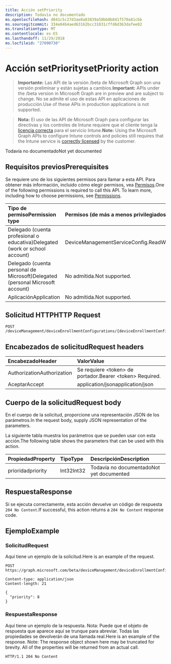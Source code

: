 ```yaml
---
title: Acción setPriority
description: Todavía no documentado
ms.openlocfilehash: d041c5c27d3ae0a83839a50bb8b841f570a81cbb
ms.sourcegitcommit: 334e84b4aed63162bcc31831cffd6d363dafee02
ms.translationtype: MT
ms.contentlocale: es-ES
ms.lasthandoff: 11/29/2018
ms.locfileid: "27090730"
---
```

# <a name="setpriority-action"></a><span data-ttu-id="6faff-103">Acción setPriority</span><span class="sxs-lookup"><span data-stu-id="6faff-103">setPriority action</span></span>

> <span data-ttu-id="6faff-104">**Importante:** Las API de la versión /beta de Microsoft Graph son una versión preliminar y están sujetas a cambios.</span><span class="sxs-lookup"><span data-stu-id="6faff-104">**Important:** APIs under the /beta version in Microsoft Graph are in preview and are subject to change.</span></span> <span data-ttu-id="6faff-105">No se admite el uso de estas API en aplicaciones de producción.</span><span class="sxs-lookup"><span data-stu-id="6faff-105">Use of these APIs in production applications is not supported.</span></span>

> <span data-ttu-id="6faff-106">**Nota:** El uso de las API de Microsoft Graph para configurar las directivas y los controles de Intune requiere que el cliente tenga la [licencia correcta](https://go.microsoft.com/fwlink/?linkid=839381) para el servicio Intune.</span><span class="sxs-lookup"><span data-stu-id="6faff-106">**Note:** Using the Microsoft Graph APIs to configure Intune controls and policies still requires that the Intune service is [correctly licensed](https://go.microsoft.com/fwlink/?linkid=839381) by the customer.</span></span>

<span data-ttu-id="6faff-107">Todavía no documentado</span><span class="sxs-lookup"><span data-stu-id="6faff-107">Not yet documented</span></span>
## <a name="prerequisites"></a><span data-ttu-id="6faff-108">Requisitos previos</span><span class="sxs-lookup"><span data-stu-id="6faff-108">Prerequisites</span></span>
<span data-ttu-id="6faff-p102">Se requiere uno de los siguientes permisos para llamar a esta API. Para obtener más información, incluido cómo elegir permisos, vea [Permisos](/graph/permissions-reference).</span><span class="sxs-lookup"><span data-stu-id="6faff-p102">One of the following permissions is required to call this API. To learn more, including how to choose permissions, see [Permissions](/graph/permissions-reference).</span></span>

|<span data-ttu-id="6faff-111">Tipo de permiso</span><span class="sxs-lookup"><span data-stu-id="6faff-111">Permission type</span></span>|<span data-ttu-id="6faff-112">Permisos (de más a menos privilegiados)</span><span class="sxs-lookup"><span data-stu-id="6faff-112">Permissions (from most to least privileged)</span></span>|
|:---|:---|
|<span data-ttu-id="6faff-113">Delegado (cuenta profesional o educativa)</span><span class="sxs-lookup"><span data-stu-id="6faff-113">Delegated (work or school account)</span></span>|<span data-ttu-id="6faff-114">DeviceManagementServiceConfig.ReadWrite.All</span><span class="sxs-lookup"><span data-stu-id="6faff-114">DeviceManagementServiceConfig.ReadWrite.All</span></span>|
|<span data-ttu-id="6faff-115">Delegado (cuenta personal de Microsoft)</span><span class="sxs-lookup"><span data-stu-id="6faff-115">Delegated (personal Microsoft account)</span></span>|<span data-ttu-id="6faff-116">No admitida.</span><span class="sxs-lookup"><span data-stu-id="6faff-116">Not supported.</span></span>|
|<span data-ttu-id="6faff-117">Aplicación</span><span class="sxs-lookup"><span data-stu-id="6faff-117">Application</span></span>|<span data-ttu-id="6faff-118">No admitida.</span><span class="sxs-lookup"><span data-stu-id="6faff-118">Not supported.</span></span>|

## <a name="http-request"></a><span data-ttu-id="6faff-119">Solicitud HTTP</span><span class="sxs-lookup"><span data-stu-id="6faff-119">HTTP Request</span></span>
<!-- {
  "blockType": "ignored"
}
-->
``` http
POST /deviceManagement/deviceEnrollmentConfigurations/{deviceEnrollmentConfigurationId}/setPriority
```

## <a name="request-headers"></a><span data-ttu-id="6faff-120">Encabezados de solicitud</span><span class="sxs-lookup"><span data-stu-id="6faff-120">Request headers</span></span>
|<span data-ttu-id="6faff-121">Encabezado</span><span class="sxs-lookup"><span data-stu-id="6faff-121">Header</span></span>|<span data-ttu-id="6faff-122">Valor</span><span class="sxs-lookup"><span data-stu-id="6faff-122">Value</span></span>|
|:---|:---|
|<span data-ttu-id="6faff-123">Authorization</span><span class="sxs-lookup"><span data-stu-id="6faff-123">Authorization</span></span>|<span data-ttu-id="6faff-124">Se requiere &lt;token&gt; de portador.</span><span class="sxs-lookup"><span data-stu-id="6faff-124">Bearer &lt;token&gt; Required.</span></span>|
|<span data-ttu-id="6faff-125">Aceptar</span><span class="sxs-lookup"><span data-stu-id="6faff-125">Accept</span></span>|<span data-ttu-id="6faff-126">application/json</span><span class="sxs-lookup"><span data-stu-id="6faff-126">application/json</span></span>|

## <a name="request-body"></a><span data-ttu-id="6faff-127">Cuerpo de la solicitud</span><span class="sxs-lookup"><span data-stu-id="6faff-127">Request body</span></span>
<span data-ttu-id="6faff-128">En el cuerpo de la solicitud, proporcione una representación JSON de los parámetros.</span><span class="sxs-lookup"><span data-stu-id="6faff-128">In the request body, supply JSON representation of the parameters.</span></span>

<span data-ttu-id="6faff-129">La siguiente tabla muestra los parámetros que se pueden usar con esta acción.</span><span class="sxs-lookup"><span data-stu-id="6faff-129">The following table shows the parameters that can be used with this action.</span></span>

|<span data-ttu-id="6faff-130">Propiedad</span><span class="sxs-lookup"><span data-stu-id="6faff-130">Property</span></span>|<span data-ttu-id="6faff-131">Tipo</span><span class="sxs-lookup"><span data-stu-id="6faff-131">Type</span></span>|<span data-ttu-id="6faff-132">Descripción</span><span class="sxs-lookup"><span data-stu-id="6faff-132">Description</span></span>|
|:---|:---|:---|
|<span data-ttu-id="6faff-133">prioridad</span><span class="sxs-lookup"><span data-stu-id="6faff-133">priority</span></span>|<span data-ttu-id="6faff-134">Int32</span><span class="sxs-lookup"><span data-stu-id="6faff-134">Int32</span></span>|<span data-ttu-id="6faff-135">Todavía no documentado</span><span class="sxs-lookup"><span data-stu-id="6faff-135">Not yet documented</span></span>|



## <a name="response"></a><span data-ttu-id="6faff-136">Respuesta</span><span class="sxs-lookup"><span data-stu-id="6faff-136">Response</span></span>
<span data-ttu-id="6faff-137">Si se ejecuta correctamente, esta acción devuelve un código de respuesta `204 No Content`.</span><span class="sxs-lookup"><span data-stu-id="6faff-137">If successful, this action returns a `204 No Content` response code.</span></span>

## <a name="example"></a><span data-ttu-id="6faff-138">Ejemplo</span><span class="sxs-lookup"><span data-stu-id="6faff-138">Example</span></span>
### <a name="request"></a><span data-ttu-id="6faff-139">Solicitud</span><span class="sxs-lookup"><span data-stu-id="6faff-139">Request</span></span>
<span data-ttu-id="6faff-140">Aquí tiene un ejemplo de la solicitud.</span><span class="sxs-lookup"><span data-stu-id="6faff-140">Here is an example of the request.</span></span>
``` http
POST https://graph.microsoft.com/beta/deviceManagement/deviceEnrollmentConfigurations/{deviceEnrollmentConfigurationId}/setPriority

Content-type: application/json
Content-length: 21

{
  "priority": 8
}
```

### <a name="response"></a><span data-ttu-id="6faff-141">Respuesta</span><span class="sxs-lookup"><span data-stu-id="6faff-141">Response</span></span>
<span data-ttu-id="6faff-p103">Aquí tiene un ejemplo de la respuesta. Nota: Puede que el objeto de respuesta que aparece aquí se trunque para abreviar. Todas las propiedades se devolverán de una llamada real.</span><span class="sxs-lookup"><span data-stu-id="6faff-p103">Here is an example of the response. Note: The response object shown here may be truncated for brevity. All of the properties will be returned from an actual call.</span></span>
``` http
HTTP/1.1 204 No Content
```





